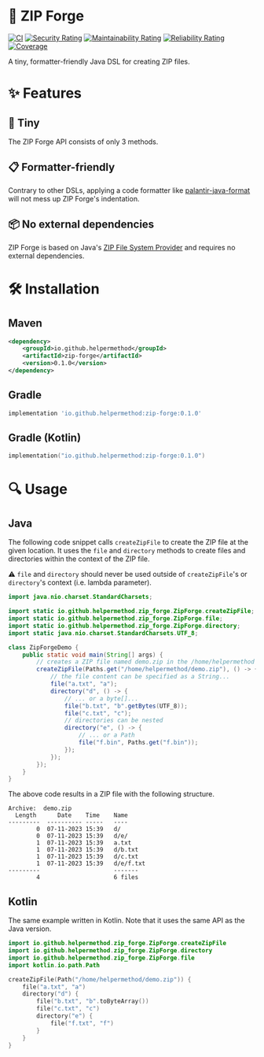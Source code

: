 # 🌋 ZIP Forge

[![CI](https://github.com/helpermethod/zip-forge/actions/workflows/ci.yml/badge.svg)](https://github.com/helpermethod/zip-forge/actions/workflows/ci.yml)
[![Security Rating](https://sonarcloud.io/api/project_badges/measure?project=io.github.helpermethod%3Azip-forge&metric=security_rating)](https://sonarcloud.io/summary/new_code?id=io.github.helpermethod%3Azip-forge)
[![Maintainability Rating](https://sonarcloud.io/api/project_badges/measure?project=io.github.helpermethod%3Azip-forge&metric=sqale_rating)](https://sonarcloud.io/summary/new_code?id=io.github.helpermethod%3Azip-forge)
[![Reliability Rating](https://sonarcloud.io/api/project_badges/measure?project=io.github.helpermethod%3Azip-forge&metric=reliability_rating)](https://sonarcloud.io/summary/new_code?id=io.github.helpermethod%3Azip-forge)
[![Coverage](https://sonarcloud.io/api/project_badges/measure?project=io.github.helpermethod%3Azip-forge&metric=coverage)](https://sonarcloud.io/summary/new_code?id=io.github.helpermethod%3Azip-forge)

A tiny, formatter-friendly Java DSL for creating ZIP files.

# :sparkles: Features

## :pinching_hand: Tiny

The ZIP Forge API consists of only 3 methods.

## :clipboard: Formatter-friendly

Contrary to other DSLs, applying a code formatter like [palantir-java-format](https://github.com/palantir/palantir-java-format)
will not mess up ZIP Forge's indentation.

## :package: No external dependencies

ZIP Forge is based on Java's [ZIP File System Provider](https://docs.oracle.com/javase/8/docs/technotes/guides/io/fsp/zipfilesystemprovider.html) and requires no external dependencies.

# :hammer_and_wrench: Installation

## Maven

```xml
<dependency>
    <groupId>io.github.helpermethod</groupId>
    <artifactId>zip-forge</artifactId>
    <version>0.1.0</version>
</dependency>
```

## Gradle

```groovy
implementation 'io.github.helpermethod:zip-forge:0.1.0'
```

## Gradle (Kotlin)

```kotlin
implementation("io.github.helpermethod:zip-forge:0.1.0")
```

# :mag: Usage

## Java

The following code snippet calls `createZipFile` to create the ZIP file at the given location.
It uses the `file` and `directory` methods to create files and directories within the context of the ZIP file.

:warning: `file` and `directory` should never be used outside of `createZipFile`'s or `directory`'s context (i.e. lambda parameter).

```java
import java.nio.charset.StandardCharsets;

import static io.github.helpermethod.zip_forge.ZipForge.createZipFile;
import static io.github.helpermethod.zip_forge.ZipForge.file;
import static io.github.helpermethod.zip_forge.ZipForge.directory;
import static java.nio.charset.StandardCharsets.UTF_8;

class ZipForgeDemo {
    public static void main(String[] args) {
        // creates a ZIP file named demo.zip in the /home/helpermethod directory
        createZipFile(Paths.get("/home/helpermethod/demo.zip"), () -> {
            // the file content can be specified as a String...
            file("a.txt", "a");
            directory("d", () -> {
                // ... or a byte[]...
                file("b.txt", "b".getBytes(UTF_8));
                file("c.txt", "c");
                // directories can be nested
                directory("e", () -> {
                    // ... or a Path
                    file("f.bin", Paths.get("f.bin"));
                });
            });
        });
    }
}
```

The above code results in a ZIP file with the following structure.

```
Archive:  demo.zip
  Length      Date    Time    Name
---------  ---------- -----   ----
        0  07-11-2023 15:39   d/
        0  07-11-2023 15:39   d/e/
        1  07-11-2023 15:39   a.txt
        1  07-11-2023 15:39   d/b.txt
        1  07-11-2023 15:39   d/c.txt
        1  07-11-2023 15:39   d/e/f.txt
---------                     -------
        4                     6 files
```

## Kotlin

The same example written in Kotlin. Note that it uses the same API as the Java version.

```kotlin
import io.github.helpermethod.zip_forge.ZipForge.createZipFile
import io.github.helpermethod.zip_forge.ZipForge.directory
import io.github.helpermethod.zip_forge.ZipForge.file
import kotlin.io.path.Path

createZipFile(Path("/home/helpermethod/demo.zip")) {
    file("a.txt", "a")
    directory("d") {
        file("b.txt", "b".toByteArray())
        file("c.txt", "c")
        directory("e") {
            file("f.txt", "f")
        }
    }
}
```
